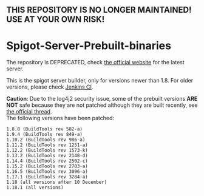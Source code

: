 ## THIS REPOSITORY IS NO LONGER MAINTAINED! USE AT YOUR OWN RISK!
# Spigot-Server-Prebuilt-binaries 

The repository is DEPRECATED, check [the official website](https://getbukkit.org/download/spigot) for the latest server.

This is the spigot server builder, only for versions newer than 1.8. For older versions, please check [Jenkins CI](https://ci.md-5.net/job/Spigot/).  

**Caution**: Due to the log4j2 security issue, some of the prebuilt versions **ARE NOT** safe because they are not patched although they are built recently, see [the official thread](https://www.spigotmc.org/threads/spigot-security-releases-%E2%80%94-1-8-8%E2%80%931-18.537204/).  
The following versions have been patched:  

    1.8.8 (BuildTools rev 582-a)
    1.9.4 (BuildTools rev 849-a)
    1.10.2 (BuildTools rev 986-a)
    1.11.2 (BuildTools rev 1251-a)
    1.12.2 (BuildTools rev 1573-k)
    1.13.2 (BuildTools rev 2148-d)
    1.14.4 (BuildTools rev 2502-c)
    1.15.2 (BuildTools rev 2703-a)
    1.16.5 (BuildTools rev 3096-a)
    1.17.1 (BuildTools rev 3284-a)
    1.18 (all versions after 10 December)
    1.18.1 (all versions)
